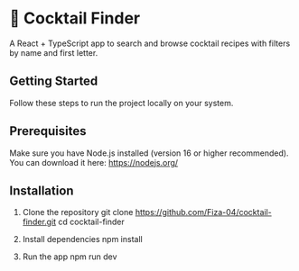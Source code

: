# 🍹 Cocktail Finder

A React + TypeScript app to search and browse cocktail recipes with filters by name and first letter.

## Getting Started

Follow these steps to run the project locally on your system.

## Prerequisites

Make sure you have Node.js installed (version 16 or higher recommended).
You can download it here: https://nodejs.org/

## Installation

1. Clone the repository
  git clone https://github.com/Fiza-04/cocktail-finder.git
  cd cocktail-finder

2. Install dependencies
  npm install

3. Run the app
  npm run dev
  